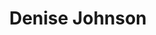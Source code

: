 ---
title: "Denise Johnson"
summary: "U.K. singer. Owned the label. Born: 31st July 1963, Hulme, Manchester. Died: 27th July 2020, Manchester. A noted guest vocalist for many artists and an integral part of ’s live line-up since 1990 with over 200 appearances in 30 years. She also worked frequently with circa 1990 - 1996, with her most well known moment as lead singer on the acid house styled \"Don't Fight It, Feel It\" from . She was due to release her debut solo acoustic album, \"Where Does It Go\" on 25 September 2020."
slug: "denise-johnson"
image: "denise-johnson.jpg"
apple_music_artist_url: "https://music.apple.com/gb/artist/denise-johnson/160859987"
wikipedia_url: "none"
---